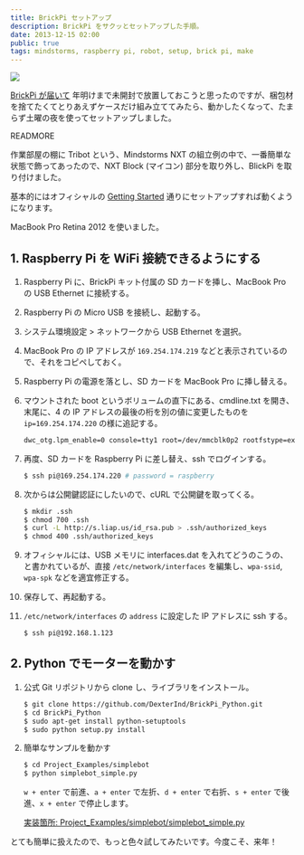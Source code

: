 ```yaml
---
title: BrickPi セットアップ
description: BrickPi をサクッとセットアップした手順。
date: 2013-12-15 02:00
public: true
tags: mindstorms, raspberry pi, robot, setup, brick pi, make
---
```


![](2013-12-15-brick-pi-setup/brick-pi-tribot.jpg)

[BrickPi が届いて](https://ja.ngs.io/2013/12/12/brick-pi/) 年明けまで未開封で放置しておこうと思ったのですが、梱包材を捨てたくてとりあえずケースだけ組み立ててみたら、動かしたくなって、たまらず土曜の夜を使ってセットアップしました。

READMORE

作業部屋の棚に Tribot という、Mindstorms NXT の組立例の中で、一番簡単な状態で飾ってあったので、NXT Block (マイコン) 部分を取り外し、BlickPi を取り付けました。

基本的にはオフィシャルの [Getting Started](http://www.dexterindustries.com/BrickPi/getting-started/) 通りにセットアップすれば動くようになります。

MacBook Pro Retina 2012 を使いました。

## 1. Raspberry Pi を WiFi 接続できるようにする

1. Raspberry Pi に、BrickPi キット付属の SD カードを挿し、MacBook Pro の USB Ethernet に接続する。
2. Raspberry Pi の Micro USB を接続し、起動する。
3. システム環境設定 > ネットワークから USB Ethernet を選択。
4. MacBook Pro の IP アドレスが `169.254.174.219` などと表示されているので、それをコピペしておく。
5. Raspberry Pi の電源を落とし、SD カードを MacBook Pro に挿し替える。
6. マウントされた boot というボリュームの直下にある、cmdline.txt を開き、末尾に、4 の IP アドレスの最後の桁を別の値に変更したものを `ip=169.254.174.220` の様に追記する。

    ```bash
    dwc_otg.lpm_enable=0 console=tty1 root=/dev/mmcblk0p2 rootfstype=ext4 elevator=deadline rootwait ip=169.254.174.220
    ```

7. 再度、SD カードを Raspberry Pi に差し替え、ssh でログインする。

    ```bash
    $ ssh pi@169.254.174.220 # password = raspberry
    ```
8. 次からは公開鍵認証にしたいので、cURL で公開鍵を取ってくる。

    ```bash
    $ mkdir .ssh
    $ chmod 700 .ssh
    $ curl -L http://s.liap.us/id_rsa.pub > .ssh/authorized_keys
    $ chmod 400 .ssh/authorized_keys
    ```

9. オフィシャルには、USB メモリに interfaces.dat を入れてどうのこうの、と書かれているが、直接 `/etc/network/interfaces` を編集し、`wpa-ssid`, `wpa-spk` などを適宜修正する。
10. 保存して、再起動する。
11. `/etc/network/interfaces` の `address` に設定した IP アドレスに ssh する。

    ```bash
    $ ssh pi@192.168.1.123
    ```

## 2. Python でモーターを動かす

1. 公式 Git リポジトリから clone し、ライブラリをインストール。

    ```bash
    $ git clone https://github.com/DexterInd/BrickPi_Python.git
    $ cd BrickPi_Python
    $ sudo apt-get install python-setuptools
    $ sudo python setup.py install
   ```

2. 簡単なサンプルを動かす

    ```bash
    $ cd Project_Examples/simplebot
    $ python simplebot_simple.py
    ```

    `w + enter` で前進、`a + enter` で左折、`d + enter` で右折、`s + enter` で後進、`x + enter` で停止します。

    [実装箇所: Project_Examples/simplebot/simplebot_simple.py](https://github.com/DexterInd/BrickPi_Python/blob/master/Project_Examples/simplebot/simplebot_simple.py#L58)

とても簡単に扱えたので、もっと色々試してみたいです。今度こそ、来年！
